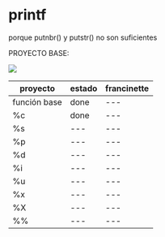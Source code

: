 # printf
porque putnbr() y putstr() no son suficientes

PROYECTO BASE:

![](https://geps.dev/progress/10)

|		proyecto	|	estado	|	francinette	|
|		---			|	---		|		---		|
|	función base	|	done	|		---		|
|		%c			|	done	|		---		|
|		%s			|	---		|		---		|
|		%p			|	---		|		---		|
|		%d			|	---		|		---		|
|		%i			|	---		|		---		|
|		%u			|	---		|		---		|
|		%x			|	---		|		---		|
|		%X			|	---		|		---		|
|		%%			|	---		|		---		|
